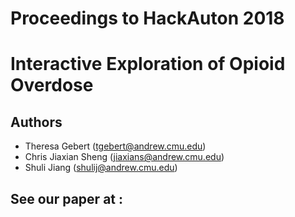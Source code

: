# Proceedings to HackAuton 2018
# Interactive Exploration of Opioid Overdose
## Authors
* Theresa Gebert (tgebert@andrew.cmu.edu)
* Chris Jiaxian Sheng (jiaxians@andrew.cmu.edu)
* Shuli Jiang (shulij@andrew.cmu.edu)

## See our paper at : 
